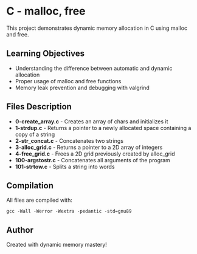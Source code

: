 # C - malloc, free

This project demonstrates dynamic memory allocation in C using malloc and free.

## Learning Objectives
- Understanding the difference between automatic and dynamic allocation
- Proper usage of malloc and free functions
- Memory leak prevention and debugging with valgrind

## Files Description
- **0-create_array.c** - Creates an array of chars and initializes it
- **1-strdup.c** - Returns a pointer to a newly allocated space containing a copy of a string
- **2-str_concat.c** - Concatenates two strings
- **3-alloc_grid.c** - Returns a pointer to a 2D array of integers
- **4-free_grid.c** - Frees a 2D grid previously created by alloc_grid
- **100-argstostr.c** - Concatenates all arguments of the program
- **101-strtow.c** - Splits a string into words

## Compilation
All files are compiled with:
```
gcc -Wall -Werror -Wextra -pedantic -std=gnu89
```

## Author
Created with dynamic memory mastery!
